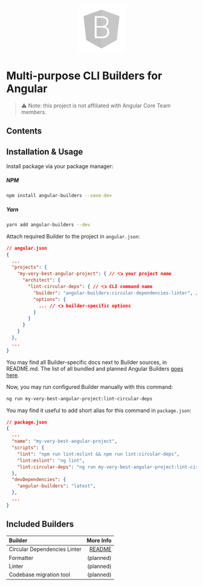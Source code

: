 <p align="center">
  <img width="128px" src="assets/logo.svg" />
</p>

# Multi-purpose CLI Builders for Angular

> ⚠️ Note: this project is not affiliated with Angular Core Team members.

## Contents

## Installation & Usage

Install package via your package manager:

##### NPM

```bash
npm install angular-builders --save-dev
```

##### Yarn

```bash
yarn add angular-builders --dev
```

Attach required Builder to the project in `angular.json`:

```json
// angular.json
{
  ...
  "projects": {
    "my-very-best-angular-project": { // 👈 your project name
      "architect": {
        "lint-circular-deps": { // 👈 CLI command name
          "builder": "angular-builders:circular-dependencies-linter", // 👈 required builder
          "options": {
            ... // 👈 builder-specific options
          }
        }
      }
    }
  },
  ...
}
```

You may find all Builder-specific docs next to Builder sources, in README.md. The list of all bundled and planned
Angular Builders [goes here](#Included-Builders).

Now, you may run configured Builder manually with this command:

```bash
ng run my-very-best-angular-project:lint-circular-deps
```

You may find it useful to add short alias for this command in `package.json`:

```json
// package.json
{
  ...
  "name": "my-very-best-angular-project",
  "scripts": {
    "lint": "npm run lint:eslint && npm run lint:circular-deps",
    "lint:eslint": "ng lint",
    "lint:circular-deps": "ng run my-very-best-angular-project:lint-circular-deps",
  },
  "devDependencies": {
    "angular-builders": "latest",
  },
  ...
}
```

## Included Builders

| Builder                      |                                                   More Info |
| :--------------------------- | ----------------------------------------------------------: |
| Circular Dependencies Linter | [README](./packages/circular-dependencies-linter/README.md) |
| Formatter                    |                                                   (planned) |
| Linter                       |                                                   (planned) |
| Codebase migration tool      |                                                   (planned) |
